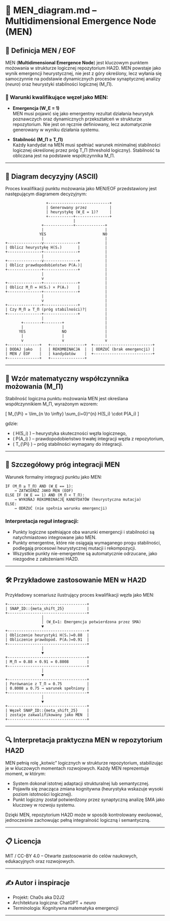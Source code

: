 # 🧠 MEN_diagram.md – Multidimensional Emergence Node (MEN)

## 📌 Definicja MEN / EOF

MEN (**Multidimensional Emergence Node**) jest kluczowym punktem możowania w strukturze logicznej repozytorium HA2D. MEN powstaje jako wynik emergencji heurystycznej, nie jest z góry określony, lecz wyłania się samoczynnie na podstawie dynamicznych procesów synaptycznej analizy (_neuro_) oraz heurystyki stabilności logicznej (M_Π).

### 🔑 Warunki kwalifikujące węzeł jako MEN:

- **Emergencja (W_E = 1)**  
  MEN musi pojawić się jako emergentny rezultat działania heurystyk poznawczych oraz dynamicznych przekształceń w strukturze repozytorium. Nie jest on ręcznie definiowany, lecz automatycznie generowany w wyniku działania systemu.

- **Stabilność (M_Π ≥ T_Π)**  
  Każdy kandydat na MEN musi spełniać warunek minimalnej stabilności logicznej określonej przez próg T_Π (threshold logiczny). Stabilność ta obliczana jest na podstawie współczynnika M_Π.

---

## 🔣 Diagram decyzyjny (ASCII)

Proces kwalifikacji punktu możowania jako MEN/EOF przedstawiony jest następującym diagramem decyzyjnym:

```ascii
                  +---------------------------+
                  | Generowany przez          |
                  | heurystykę (W_E = 1)?     |
                  +-----------+---------------+
                              |
                +-------------+-------------+
                |                           |
               YES                         NO
                |                           |
+---------------v---------------+           |
| Oblicz heurystykę H(Sᵢ)       |           |
+---------------+---------------+           |
                |                           |
+---------------v---------------+           |
| Oblicz prawdopodobieństwo P(Aᵢ)|          |
+---------------+---------------+           |
                |                           |
                v                           |
+---------------+---------------+           |
| Oblicz M_Π = H(Sᵢ) × P(Aᵢ)    |           |
+---------------+---------------+           |
                |                           |
                v                           |
+---------------+---------------+           |
| Czy M_Π ≥ T_Π (próg stabilności)?|        |
+---------------+---------------+           |
                |                           |
       +--------+--------+                  |
       |                 |                  |
      YES                NO                 |
       |                 |                  |
       v                 v                  v
+--------------+   +---------------+  +--------------------------+
| DODAJ jako   |   | REKOMBINACJA  |  | ODRZUĆ (brak emergencji) |
| MEN / EOF    |   | kandydatów    |  +--------------------------+
+--------------+   +---------------+
```

---

## 📐 Wzór matematyczny współczynnika możowania (M_Π)

Stabilność logiczna punktu możowania MEN jest określana współczynnikiem M_Π, wyrażonym wzorem:

\[
M_{\Pi} = \lim_{n \to \infty} \sum_{i=0}^{n} H(S_i) \cdot P(A_i)
\]

gdzie:

- \( H(S_i) \) – heurystyka skuteczności węzła logicznego,
- \( P(A_i) \) – prawdopodobieństwo trwałej integracji węzła z repozytorium,
- \( T_{\Pi} \) – próg stabilności wymagany do integracji.

---

## 🔢 Szczegółowy próg integracji MEN

Warunek formalny integracji punktu jako MEN:

```pseudo
IF (M_Π ≥ T_Π) AND (W_E == 1):
    → ZATWIERDŹ JAKO MEN (EOF)
ELSE IF (W_E == 1) AND (M_Π < T_Π):
    → WYKONAJ REKOMBINACJĘ KANDYDATÓW (heurystyczna mutacja)
ELSE:
    → ODRZUĆ (nie spełnia warunku emergencji)
```

### Interpretacja reguł integracji:
- Punkty logiczne spełniające oba warunki emergencji i stabilności są natychmiastowo integrowane jako MEN.
- Punkty emergentne, które nie osiągają wymaganego progu stabilności, podlegają procesowi heurystycznej mutacji i rekompozycji.
- Wszystkie punkty nie-emergentne są automatycznie odrzucane, jako niezgodne z założeniami HA2D.

---

## 🛠️ Przykładowe zastosowanie MEN w HA2D

Przykładowy scenariusz ilustrujący proces kwalifikacji węzła jako MEN:

```ascii
+-----------------------------------+
| SNAP_ID::{meta_shift_25}          |
+-----------------------------------+
                │
                │ (W_E=1: Emergencja potwierdzona przez SMA)
                ▼
+-----------------------------------+
| Obliczenie heurystyki H(Sᵢ)=0.88  |
| Obliczenie prawdopod. P(Aᵢ)=0.91  |
+-----------------------------------+
                │
                ▼
+-----------------------------------+
| M_Π = 0.88 × 0.91 = 0.8008        |
+-----------------------------------+
                │
                ▼
+-----------------------------------+
| Porównanie z T_Π = 0.75           |
| 0.8008 ≥ 0.75 → warunek spełniony |
+-----------------------------------+
                │
                ▼
+-----------------------------------+
| Węzeł SNAP_ID::{meta_shift_25}    |
| zostaje zakwalifikowany jako MEN  |
+-----------------------------------+
```

---

## 🔍 Interpretacja praktyczna MEN w repozytorium HA2D

MEN pełnią rolę „kotwic” logicznych w strukturze repozytorium, stabilizując je w kluczowych momentach rozwojowych. Każdy MEN reprezentuje moment, w którym:

- System dokonał istotnej adaptacji strukturalnej lub semantycznej.
- Pojawiła się znacząca zmiana kognitywna (heurystyka wskazuje wysoki poziom istotności logicznej).
- Punkt logiczny został potwierdzony przez synaptyczną analizę SMA jako kluczowy w rozwoju systemu.

Dzięki MEN, repozytorium HA2D może w sposób kontrolowany ewoluować, jednocześnie zachowując pełną integralność logiczną i semantyczną.

---

## 📋 Licencja

MIT / CC-BY 4.0 – Otwarte zastosowanie do celów naukowych, edukacyjnych oraz rozwojowych.

---

## ✍️ Autor i inspiracje

- Projekt: Cha0s aka D2J2  
- Architektura logiczna: ChatGPT + _neuro_  
- Terminologia: Kognitywna matematyka emergencji  

---